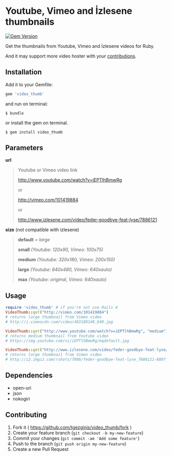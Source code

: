 # Youtube, Vimeo and İzlesene thumbnails
[![Gem Version](https://badge.fury.io/rb/video_thumb.svg)](http://badge.fury.io/rb/video_thumb)

Get the thumbnails from Youtube, Vimeo and İzlesene videos for Ruby.

And it may support more video hoster with your [contributions](#contributing).

## Installation

Add it to your Gemfile:

```ruby
gem 'video_thumb'
```

and run on terminal:

    $ bundle

or install the gem on terminal.

    $ gem install video_thumb

## Parameters

**url**

> Youtube or Vimeo video link
>
> http://www.youtube.com/watch?v=iEPTlhBmwRg
>
> or
>
> http://vimeo.com/101419884
>
> or
>
> http://www.izlesene.com/video/feder-goodbye-feat-lyse/7886121

**size** (not compatible with izlesene)
> **default**  *= large*
>
> **small**  *(Youtube: 120x90, Vimeo: 100x75)*
>
> **medium**  *(Youtube: 320x180, Vimeo: 200x150)*
>
> **large**  *(Youtube: 640x480, Vimeo: 640xauto)*
>
> **max**  *(Youtube: original, Vimeo: 640xauto)*



## Usage

```ruby
require 'video_thumb' # if you're not use Rails 4
VideoThumb::get("http://vimeo.com/101419884")
# returns large thumbnail from Vimeo video
# http://i.vimeocdn.com/video/483188148_640.jpg

VideoThumb::get("http://www.youtube.com/watch?v=iEPTlhBmwRg", "medium")
# returns medium thumbnail from Youtube video
# https://img.youtube.com/vi/iEPTlhBmwRg/mqdefault.jpg

VideoThumb::get("http://www.izlesene.com/video/feder-goodbye-feat-lyse/7886121")
# returns large thumbnail from Vimeo video
# http://i2.imgiz.com/rshots/7886/feder-goodbye-feat-lyse_7886121-8807_1200x630.jpg
```

## Dependencies
 - open-uri
 - json
 - nokogiri


<a name="contributing"></a>
## Contributing
1. Fork it ( https://github.com/tgezginis/video_thumb/fork )
2. Create your feature branch (`git checkout -b my-new-feature`)
3. Commit your changes (`git commit -am 'Add some feature'`)
4. Push to the branch (`git push origin my-new-feature`)
5. Create a new Pull Request
